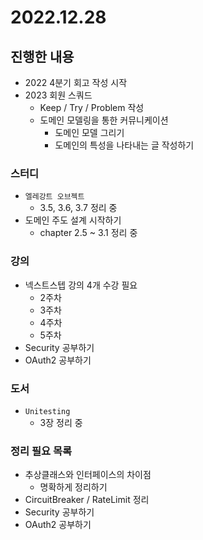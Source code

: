 # 2022.12.28

## 진행한 내용

- 2022 4분기 회고 작성 시작
- 2023 회원 스쿼드
	- Keep / Try / Problem 작성
	- 도메인 모델링을 통한 커뮤니케이션
	 	- 도메인 모델 그리기
		- 도메인의 특성을 나타내는 글 작성하기

### 스터디

- `엘레강트 오브젝트`
	- 3.5, 3.6, 3.7 정리 중
- 도메인 주도 설계 시작하기
	- chapter 2.5 ~ 3.1 정리 중

### 강의

- 넥스트스텝 강의 4개 수강 필요
	- 2주차
  - 3주차
  - 4주차
  - 5주차
- Security 공부하기
- OAuth2 공부하기

### 도서

- `Unitesting`
	- 3장 정리 중

### 정리 필요 목록

- 추상클래스와 인터페이스의 차이점
	- 명확하게 정리하기
- CircuitBreaker / RateLimit 정리
- Security 공부하기
- OAuth2 공부하기
